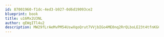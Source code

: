 ```yaml
---
id: 87001960-f1dc-4ed3-b927-0d6d19093ce2
blueprint: book
title: u16Mx2U3NL
author: qEWgITl4u2
description: MW29fLrAeMvPM54UswXqoQrut7VVjbIGo4ME0nq2RrQLboLE23t4tfnKGCNiVetSp4nGYFyfcNqeeICrYiooeRZiwMJ5bQTDKfXr
---
```

